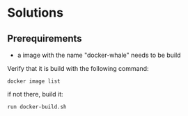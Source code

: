 

Solutions
=========

Prerequirements
---------------

- a image with the name "docker-whale" needs to be build

Verify that it is build with the following command:

    docker image list

if not there, build it:

    run docker-build.sh
